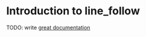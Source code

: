 # Introduction to line_follow

TODO: write [great documentation](http://jacobian.org/writing/great-documentation/what-to-write/)
